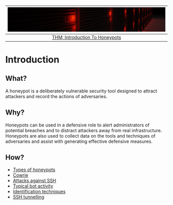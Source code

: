| ![Introduction To Honeypots](../../_static/images/bannerhq.png)
|:--:|
| [THM: Introduction To Honeypots](https://tryhackme.com/room/introductiontohoneypots) |

# Introduction

## What?

A honeypot is a deliberately vulnerable security tool designed to attract attackers and record the actions of 
adversaries.

## Why?

Honeypots can be used in a defensive role to alert administrators of potential breaches and to distract attackers 
away from real infrastructure. Honeypots are also used to collect data on the tools and techniques of adversaries 
and assist with generating effective defensive measures.

## How?

* [Types of honeypots](types.md)
* [Cowrie](cowrie.md)
* [Attacks against SSH](ssh.md)
* [Typical bot activity](bots.md)
* [Identification techniques](ident.md)
* [SSH tunnelling](tunnels.md)

